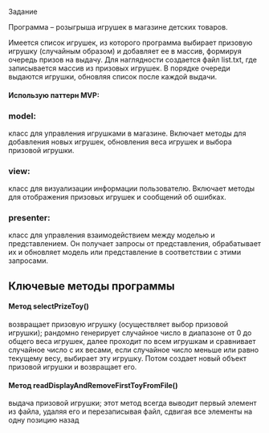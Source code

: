 Задание
 
Программа – розыгрыша игрушек в магазине детских товаров.

Имеется список игрушек, из которого программа выбирает призовую игрушку (случайным образом) и добавляет ее в массив, формируя очередь призов на выдачу. Для наглядности создается файл list.txt, где записывается массив из призовых игрушек. 
В порядке очереди выдаются игрушки, обновляя список после каждой выдачи.

#### Использую паттерн MVP:
### model:
класс для управления игрушками в магазине. Включает методы для добавления новых игрушек, обновления веса игрушек и выбора призовой игрушки.
### view: 
класс для визуализации информации пользователю. Включает методы для отображения призовых игрушек и сообщений об ошибках.
### presenter:
класс для управления взаимодействием между моделью и представлением. Он получает запросы от представления, обрабатывает их и обновляет модель или представление в соответствии с этими запросами.

## Ключевые методы программы

#### Метод selectPrizeToy()
возвращает призовую игрушку (осуществляет выбор призовой игрушки); рандомно генерирует случайное число в диапазоне от 0 до общего веса игрушек, далее проходит по всем игрушкам и сравнивает случайное число с их весами, если случайное число меньше или равно текущему весу, выбирает эту игрушку. Потом создает новый объект призовой игрушки и возвращает его.

#### Метод readDisplayAndRemoveFirstToyFromFile()
выдача призовой игрушки; этот метод всегда выводит первый элемент из файла, удаляя его и перезаписывая файл, сдвигая все элементы на одну позицию назад




 